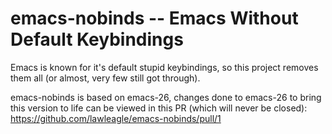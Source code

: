 # emacs-nobinds -- Emacs Without Default Keybindings

Emacs is known for it's default stupid keybindings, so this project removes them all (or almost, very few still got through).

emacs-nobinds is based on emacs-26, changes done to emacs-26 to bring this version to life can be viewed in this PR (which will never be closed): https://github.com/lawleagle/emacs-nobinds/pull/1
